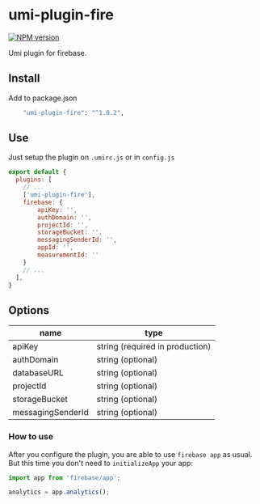 # umi-plugin-fire

[![NPM version](https://img.shields.io/npm/v/umi-plugin-fire.svg?style=flat)](https://npmjs.org/package/umi-plugin-fire)

Umi plugin for firebase.

## Install

Add to package.json 

```bash
    "umi-plugin-fire": "^1.0.2",
```
## Use

Just setup the plugin on `.umirc.js` or in `config.js`

```js
export default {
  plugins: [
    // ...
    ['umi-plugin-fire'],
    firebase: {
        apiKey: '',
        authDomain: '',
        projectId: '',
        storageBucket: '',
        messagingSenderId: '',
        appId: '',
        measurementId: ''
	}
    // ...
  ],
}
```

## Options

| name                | type                             |
|---------------------|----------------------------------|
| apiKey              | string (required in production)  |
| authDomain          | string (optional)                |
| databaseURL         | string (optional)                |
| projectId           | string (optional)                |
| storageBucket       | string (optional)                |
| messagingSenderId   | string (optional)                |

### How to use

After you configure the plugin, you are able to use `firebase app` as usual. But this time you don't need to `initializeApp` your app:

```js
import app from 'firebase/app';

analytics = app.analytics();
```
